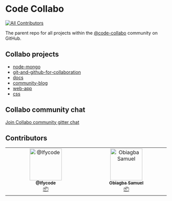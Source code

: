 # Code Collabo
[![All Contributors](https://img.shields.io/github/all-contributors/code-collabo/.github?color=ee8449&style=flat-square)](#contributors)

The parent repo for all projects within the [@code-collabo](https://github.com/code-collabo) community on GitHub. 

## Collabo projects
- [node-mongo](https://github.com/code-collabo/node-mongo)
- [git-and-github-for-collaboration](https://github.com/code-collabo/git-and-github-for-collaboration)
- [docs](https://github.com/code-collabo/docs)
- [community-blog](https://github.com/code-collabo/community-blog)
- [web-app](https://github.com/code-collabo/web-app)
- [css](https://github.com/code-collabo/css)

## Collabo community chat
[Join Collabo community gitter chat](https://matrix.to/#/#code-collabo-foss-community:gitter.im)

## Contributors

<!-- ALL-CONTRIBUTORS-LIST:START - Do not remove or modify this section -->
<!-- prettier-ignore-start -->
<!-- markdownlint-disable -->
<table>
  <tbody>
    <tr>
      <td align="center" valign="top" width="16.66%"><a href="https://github.com/Ifycode"><img src="https://avatars.githubusercontent.com/u/45185388?v=4?s=100" width="100px;" alt="@Ifycode"/><br /><sub><b>@Ifycode</b></sub></a><br /><a href="#platform-Ifycode" title="Packaging/porting to new platform">📦</a></td>
      <td align="center" valign="top" width="16.66%"><a href="https://github.com/samuko-things"><img src="https://avatars.githubusercontent.com/u/75276934?v=4?s=100" width="100px;" alt="Obiagba Samuel"/><br /><sub><b>Obiagba Samuel</b></sub></a><br /><a href="#platform-samuko-things" title="Packaging/porting to new platform">📦</a></td>
    </tr>
  </tbody>
</table>

<!-- markdownlint-restore -->
<!-- prettier-ignore-end -->

<!-- ALL-CONTRIBUTORS-LIST:END -->
